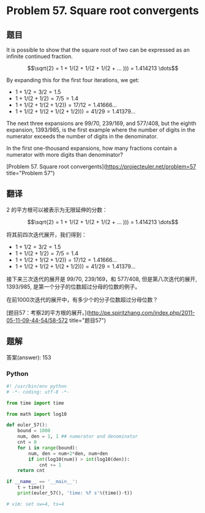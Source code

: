Problem 57. Square root convergents
========================================

## 题目

It is possible to show that the square root of two can be expressed as an infinite continued fraction.

$$\sqrt{2} = 1 + 1/(2 + 1/(2 + 1/(2 + ... ))) = 1.414213 \dots$$

By expanding this for the first four iterations, we get:

+ $1 + 1/2 = 3/2 = 1.5$
+ $1 + 1/(2 + 1/2) = 7/5 = 1.4$
+ $1 + 1/(2 + 1/(2 + 1/2)) = 17/12 = 1.41666 \dots$
+ $1 + 1/(2 + 1/(2 + 1/(2 + 1/2))) = 41/29 = 1.41379 \dots$

The next three expansions are $99/70$, $239/169$, and $577/408$, but the eighth expansion, 1393/985, is the first example where the number of digits in the numerator exceeds the number of digits in the denominator.

In the first one-thousand expansions, how many fractions contain a numerator with more digits than denominator?

[Problem 57. Square root convergents](https://projecteuler.net/problem=57 title="Problem 57")

## 翻译

$2$ 的平方根可以被表示为无限延伸的分数：

$$\sqrt{2} = 1 + 1/(2 + 1/(2 + 1/(2 + ... ))) = 1.414213 \dots$$

将其前四次迭代展开，我们得到：

+ $1 + 1/2 = 3/2 = 1.5$
+ $1 + 1/(2 + 1/2) = 7/5 = 1.4$
+ $1 + 1/(2 + 1/(2 + 1/2)) = 17/12 = 1.41666 \dots$
+ $1 + 1/(2 + 1/(2 + 1/(2 + 1/2))) = 41/29 = 1.41379 \dots$

接下来三次迭代的展开是 $99/70$, $239/169$，和 $577/408$, 但是第八次迭代的展开, $1393/985$, 是第一个分子的位数超过分母的位数的例子。

在前1000次迭代的展开中，有多少个的分子位数超过分母位数？

[题目57：考察2的平方根的展开。](http://pe.spiritzhang.com/index.php/2011-05-11-09-44-54/58-572 title="题目57")

## 题解

答案(answer): 153

### Python

~~~python
#! /usr/bin/env python
# -*- coding: utf-8 -*-

from time import time

from math import log10

def euler_57():
    bound = 1000
    num, den = 1, 1 ## numerator and denominator
    cnt = 0
    for i in range(bound):
        num, den = num+2*den, num+den
        if int(log10(num)) > int(log10(den)):
            cnt += 1
    return cnt

if __name__ == '__main__':
    t = time()
    print(euler_57(), 'time: %f s'%(time()-t))

# vim: set sw=4, ts=4
~~~
